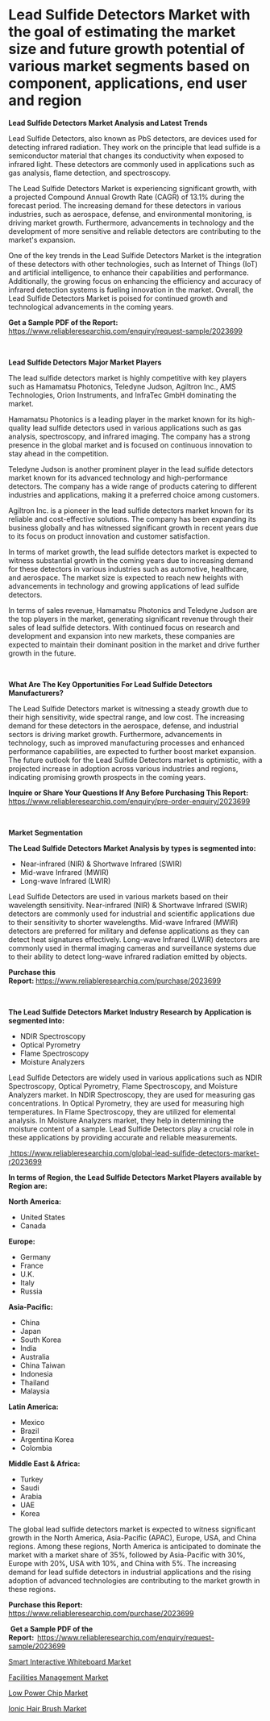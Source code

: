 <p><h1>Lead Sulfide Detectors Market with the goal of estimating the market size and future growth potential of various market segments based on component, applications, end user and region</h1></p><p><strong>Lead Sulfide Detectors Market Analysis and Latest Trends</strong></p>
<p><p>Lead Sulfide Detectors, also known as PbS detectors, are devices used for detecting infrared radiation. They work on the principle that lead sulfide is a semiconductor material that changes its conductivity when exposed to infrared light. These detectors are commonly used in applications such as gas analysis, flame detection, and spectroscopy.</p><p>The Lead Sulfide Detectors Market is experiencing significant growth, with a projected Compound Annual Growth Rate (CAGR) of 13.1% during the forecast period. The increasing demand for these detectors in various industries, such as aerospace, defense, and environmental monitoring, is driving market growth. Furthermore, advancements in technology and the development of more sensitive and reliable detectors are contributing to the market's expansion.</p><p>One of the key trends in the Lead Sulfide Detectors Market is the integration of these detectors with other technologies, such as Internet of Things (IoT) and artificial intelligence, to enhance their capabilities and performance. Additionally, the growing focus on enhancing the efficiency and accuracy of infrared detection systems is fueling innovation in the market. Overall, the Lead Sulfide Detectors Market is poised for continued growth and technological advancements in the coming years.</p></p>
<p><strong>Get a Sample PDF of the Report:&nbsp;</strong> <a href="https://www.reliableresearchiq.com/enquiry/request-sample/2023699">https://www.reliableresearchiq.com/enquiry/request-sample/2023699</a></p>
<p>&nbsp;</p>
<p><strong>Lead Sulfide Detectors Major Market Players</strong></p>
<p><p>The lead sulfide detectors market is highly competitive with key players such as Hamamatsu Photonics, Teledyne Judson, Agiltron Inc., AMS Technologies, Orion Instruments, and InfraTec GmbH dominating the market. </p><p>Hamamatsu Photonics is a leading player in the market known for its high-quality lead sulfide detectors used in various applications such as gas analysis, spectroscopy, and infrared imaging. The company has a strong presence in the global market and is focused on continuous innovation to stay ahead in the competition. </p><p>Teledyne Judson is another prominent player in the lead sulfide detectors market known for its advanced technology and high-performance detectors. The company has a wide range of products catering to different industries and applications, making it a preferred choice among customers.</p><p>Agiltron Inc. is a pioneer in the lead sulfide detectors market known for its reliable and cost-effective solutions. The company has been expanding its business globally and has witnessed significant growth in recent years due to its focus on product innovation and customer satisfaction.</p><p>In terms of market growth, the lead sulfide detectors market is expected to witness substantial growth in the coming years due to increasing demand for these detectors in various industries such as automotive, healthcare, and aerospace. The market size is expected to reach new heights with advancements in technology and growing applications of lead sulfide detectors.</p><p>In terms of sales revenue, Hamamatsu Photonics and Teledyne Judson are the top players in the market, generating significant revenue through their sales of lead sulfide detectors. With continued focus on research and development and expansion into new markets, these companies are expected to maintain their dominant position in the market and drive further growth in the future.</p></p>
<p>&nbsp;</p>
<p><strong>What Are The Key Opportunities For Lead Sulfide Detectors Manufacturers?</strong></p>
<p><p>The Lead Sulfide Detectors market is witnessing a steady growth due to their high sensitivity, wide spectral range, and low cost. The increasing demand for these detectors in the aerospace, defense, and industrial sectors is driving market growth. Furthermore, advancements in technology, such as improved manufacturing processes and enhanced performance capabilities, are expected to further boost market expansion. The future outlook for the Lead Sulfide Detectors market is optimistic, with a projected increase in adoption across various industries and regions, indicating promising growth prospects in the coming years.</p></p>
<p><strong>Inquire or Share Your Questions If Any Before Purchasing This Report:</strong> <a href="https://www.reliableresearchiq.com/enquiry/pre-order-enquiry/2023699">https://www.reliableresearchiq.com/enquiry/pre-order-enquiry/2023699</a></p>
<p>&nbsp;</p>
<p><strong>Market Segmentation</strong></p>
<p><strong>The Lead Sulfide Detectors Market Analysis by types is segmented into:</strong></p>
<p><ul><li>Near-infrared (NIR) & Shortwave Infrared (SWIR)</li><li>Mid-wave Infrared (MWIR)</li><li>Long-wave Infrared (LWIR)</li></ul></p>
<p><p>Lead Sulfide Detectors are used in various markets based on their wavelength sensitivity. Near-infrared (NIR) & Shortwave Infrared (SWIR) detectors are commonly used for industrial and scientific applications due to their sensitivity to shorter wavelengths. Mid-wave Infrared (MWIR) detectors are preferred for military and defense applications as they can detect heat signatures effectively. Long-wave Infrared (LWIR) detectors are commonly used in thermal imaging cameras and surveillance systems due to their ability to detect long-wave infrared radiation emitted by objects.</p></p>
<p><strong>Purchase this Report:&nbsp;</strong><a href="https://www.reliableresearchiq.com/purchase/2023699">https://www.reliableresearchiq.com/purchase/2023699</a></p>
<p>&nbsp;</p>
<p><strong>The Lead Sulfide Detectors Market Industry Research by Application is segmented into:</strong></p>
<p><ul><li>NDIR Spectroscopy</li><li>Optical Pyrometry</li><li>Flame Spectroscopy</li><li>Moisture Analyzers</li></ul></p>
<p><p>Lead Sulfide Detectors are widely used in various applications such as NDIR Spectroscopy, Optical Pyrometry, Flame Spectroscopy, and Moisture Analyzers market. In NDIR Spectroscopy, they are used for measuring gas concentrations. In Optical Pyrometry, they are used for measuring high temperatures. In Flame Spectroscopy, they are utilized for elemental analysis. In Moisture Analyzers market, they help in determining the moisture content of a sample. Lead Sulfide Detectors play a crucial role in these applications by providing accurate and reliable measurements.</p></p>
<p><a href="https://www.reliableresearchiq.com/global-lead-sulfide-detectors-market-r2023699">&nbsp;https://www.reliableresearchiq.com/global-lead-sulfide-detectors-market-r2023699</a></p>
<p><strong>In terms of Region, the Lead Sulfide Detectors Market Players available by Region are:</strong></p>
<p>
    <p> <strong> North America: </strong>
        <ul>
            <li>United States</li>
            <li>Canada</li>
        </ul>
        </p> 
    <p> <strong> Europe: </strong>
        <ul>
            <li>Germany</li>
            <li>France</li>
            <li>U.K.</li>
            <li>Italy</li>
            <li>Russia</li>
        </ul>
        </p> 
    <p> <strong> Asia-Pacific: </strong>
        <ul>
            <li>China</li>
            <li>Japan</li>
            <li>South Korea</li>
            <li>India</li>
            <li>Australia</li>
            <li>China Taiwan</li>
            <li>Indonesia</li>
            <li>Thailand</li>
            <li>Malaysia</li>
        </ul>
        </p> 
    <p> <strong> Latin America: </strong>
        <ul>
            <li>Mexico</li>
            <li>Brazil</li>
            <li>Argentina Korea</li>
            <li>Colombia</li>
        </ul>
        </p> 
    <p> <strong> Middle East & Africa: </strong>
        <ul>
            <li>Turkey</li>
            <li>Saudi</li>
            <li>Arabia</li>
            <li>UAE</li>
            <li>Korea</li>
        </ul>
    </p>
    </p>
<p><p>The global lead sulfide detectors market is expected to witness significant growth in the North America, Asia-Pacific (APAC), Europe, USA, and China regions. Among these regions, North America is anticipated to dominate the market with a market share of 35%, followed by Asia-Pacific with 30%, Europe with 20%, USA with 10%, and China with 5%. The increasing demand for lead sulfide detectors in industrial applications and the rising adoption of advanced technologies are contributing to the market growth in these regions.</p></p>
<p><strong>Purchase this Report: </strong><a href="https://www.reliableresearchiq.com/purchase/2023699">https://www.reliableresearchiq.com/purchase/2023699</a></p>
<p>&nbsp;<strong>Get a Sample PDF of the Report:&nbsp;&nbsp;</strong><a href="https://www.reliableresearchiq.com/enquiry/request-sample/2023699">https://www.reliableresearchiq.com/enquiry/request-sample/2023699</a></p>
<p><strong></strong></p>
<p><p><a href="https://medium.com/@randaarks98078567/smart-interactive-whiteboard-market-outlook-complete-industry-analysis-2024-to-2031-dd23fd51b6b6">Smart Interactive Whiteboard Market</a></p><p><a href="https://github.com/gerrikabranch52024/Market-Research-Report-List-1/blob/main/facilities-management-market.md">Facilities Management Market</a></p><p><a href="https://medium.com/@neilrogers69/global-low-power-chip-market-size-and-market-trends-analysis-by-regional-outlook-competitive-c789f7a9069d">Low Power Chip Market</a></p><p><a href="https://github.com/colme52/Market-Research-Report-List-1/blob/main/ionic-hair-brush-market.md">Ionic Hair Brush Market</a></p></p>